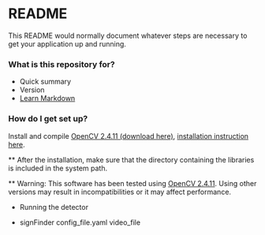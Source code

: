 # README #

This README would normally document whatever steps are necessary to get your application up and running.

### What is this repository for? ###

* Quick summary
* Version
* [Learn Markdown](https://bitbucket.org/tutorials/markdowndemo)

### How do I get set up? ###

Install and compile [OpenCV 2.4.11 (download here)]( http://opencv.org/downloads.html), 
[installation instruction here](http://docs.opencv.org/doc/tutorials/introduction/table_of_content_introduction/table_of_content_introduction.html).


** After the installation, make sure that the directory containing the libraries is included in the system path.


** Warning: This software has been tested using [OpenCV 2.4.11]( http://opencv.org/downloads.html). Using other versions may result in incompatibilities or it may affect performance.


* Running the detector
 - signFinder config_file.yaml video_file